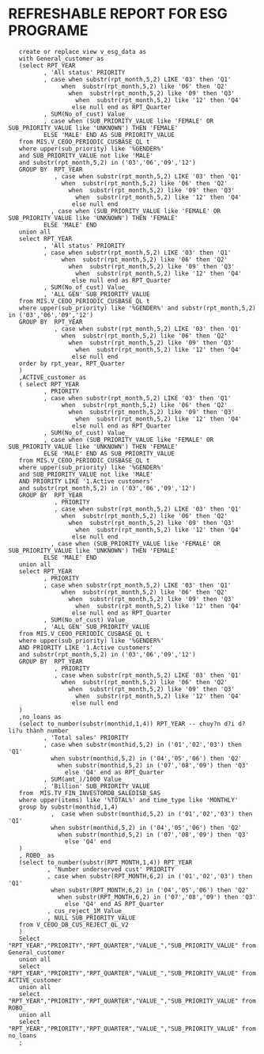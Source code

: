 # REFRESHABLE REPORT FOR ESG PROGRAME

       create or replace view v_esg_data as
       with General_customer as
       (select RPT_YEAR
              , 'All status' PRIORITY
              , case when substr(rpt_month,5,2) LIKE '03' then 'Q1'
                   when  substr(rpt_month,5,2) like '06' then 'Q2'
                     when  substr(rpt_month,5,2) like '09' then 'Q3'
                       when  substr(rpt_month,5,2) like '12' then 'Q4'
                      else null end as RPT_Quarter
              , SUM(No_of_cust) Value_
              , case when (SUB_PRIORITY_VALUE like 'FEMALE' OR SUB_PRIORITY_VALUE like 'UNKNOWN') THEN 'FEMALE'
              ELSE 'MALE' END AS SUB_PRIORITY_VALUE
       from MIS.V_CEOO_PERIODIC_CUSBASE_QL t
       where upper(sub_priority) like '%GENDER%'
       and SUB_PRIORITY_VALUE not like 'MALE'
       and substr(rpt_month,5,2) in ('03','06','09','12')
       GROUP BY  RPT_YEAR
                 , case when substr(rpt_month,5,2) LIKE '03' then 'Q1'
                   when  substr(rpt_month,5,2) like '06' then 'Q2'
                     when  substr(rpt_month,5,2) like '09' then 'Q3'
                       when  substr(rpt_month,5,2) like '12' then 'Q4'
                      else null end
                , case when (SUB_PRIORITY_VALUE like 'FEMALE' OR SUB_PRIORITY_VALUE like 'UNKNOWN') THEN 'FEMALE'
              ELSE 'MALE' END
       union all
       select RPT_YEAR
              , 'All status' PRIORITY
              , case when substr(rpt_month,5,2) LIKE '03' then 'Q1'
                   when  substr(rpt_month,5,2) like '06' then 'Q2'
                     when  substr(rpt_month,5,2) like '09' then 'Q3'
                       when  substr(rpt_month,5,2) like '12' then 'Q4'
                      else null end as RPT_Quarter
              , SUM(No_of_cust) Value_
              , 'ALL GEN' SUB_PRIORITY_VALUE
       from MIS.V_CEOO_PERIODIC_CUSBASE_QL t
       where upper(sub_priority) like '%GENDER%' and substr(rpt_month,5,2) in ('03','06','09','12')
       GROUP BY  RPT_YEAR
                 , case when substr(rpt_month,5,2) LIKE '03' then 'Q1'
                   when  substr(rpt_month,5,2) like '06' then 'Q2'
                     when  substr(rpt_month,5,2) like '09' then 'Q3'
                       when  substr(rpt_month,5,2) like '12' then 'Q4'
                      else null end
       order by rpt_year, RPT_Quarter
       )
       ,ACTIVE_customer as
       ( select RPT_YEAR
              , PRIORITY
              , case when substr(rpt_month,5,2) LIKE '03' then 'Q1'
                   when  substr(rpt_month,5,2) like '06' then 'Q2'
                     when  substr(rpt_month,5,2) like '09' then 'Q3'
                       when  substr(rpt_month,5,2) like '12' then 'Q4'
                      else null end as RPT_Quarter
              , SUM(No_of_cust) Value_
              , case when (SUB_PRIORITY_VALUE like 'FEMALE' OR SUB_PRIORITY_VALUE like 'UNKNOWN') THEN 'FEMALE'
              ELSE 'MALE' END AS SUB_PRIORITY_VALUE
       from MIS.V_CEOO_PERIODIC_CUSBASE_QL t
       where upper(sub_priority) like '%GENDER%'
       and SUB_PRIORITY_VALUE not like 'MALE'
       AND PRIORITY LIKE '1.Active customers'
       and substr(rpt_month,5,2) in ('03','06','09','12')
       GROUP BY  RPT_YEAR
                 , PRIORITY
                 , case when substr(rpt_month,5,2) LIKE '03' then 'Q1'
                   when  substr(rpt_month,5,2) like '06' then 'Q2'
                     when  substr(rpt_month,5,2) like '09' then 'Q3'
                       when  substr(rpt_month,5,2) like '12' then 'Q4'
                      else null end
                , case when (SUB_PRIORITY_VALUE like 'FEMALE' OR SUB_PRIORITY_VALUE like 'UNKNOWN') THEN 'FEMALE'
              ELSE 'MALE' END
       union all
       select RPT_YEAR
              , PRIORITY
              , case when substr(rpt_month,5,2) LIKE '03' then 'Q1'
                   when  substr(rpt_month,5,2) like '06' then 'Q2'
                     when  substr(rpt_month,5,2) like '09' then 'Q3'
                       when  substr(rpt_month,5,2) like '12' then 'Q4'
                      else null end as RPT_Quarter
              , SUM(No_of_cust) Value_
              , 'ALL GEN' SUB_PRIORITY_VALUE
       from MIS.V_CEOO_PERIODIC_CUSBASE_QL t
       where upper(sub_priority) like '%GENDER%'
       AND PRIORITY LIKE '1.Active customers'
       and substr(rpt_month,5,2) in ('03','06','09','12')
       GROUP BY  RPT_YEAR
                 , PRIORITY
                 , case when substr(rpt_month,5,2) LIKE '03' then 'Q1'
                   when  substr(rpt_month,5,2) like '06' then 'Q2'
                     when  substr(rpt_month,5,2) like '09' then 'Q3'
                       when  substr(rpt_month,5,2) like '12' then 'Q4'
                      else null end
       )
       ,no_loans as
       (select to_number(substr(monthid,1,4)) RPT_YEAR -- chuy?n d?i d? li?u thành number
              , 'Total sales' PRIORITY
              , case when substr(monthid,5,2) in ('01','02','03') then 'Q1'
                when substr(monthid,5,2) in ('04','05','06') then 'Q2'
                  when substr(monthid,5,2) in ('07','08','09') then 'Q3'
                    else 'Q4' end as RPT_Quarter
              , SUM(amt_)/1000 Value_
              , 'Billion' SUB_PRIORITY_VALUE
       from  MIS.TV_FIN_INVESTORDB_SALEDISB_SAS
       where upper(items) like '%TOTAL%' and time_type like 'MONTHLY'
       group by substr(monthid,1,4)
                ,  case when substr(monthid,5,2) in ('01','02','03') then 'Q1'
                when substr(monthid,5,2) in ('04','05','06') then 'Q2'
                  when substr(monthid,5,2) in ('07','08','09') then 'Q3'
                    else 'Q4' end
       )
       , ROBO_ as
       (select to_number(substr(RPT_MONTH,1,4)) RPT_YEAR
               , 'Number underserved cust' PRIORITY
               , case when substr(RPT_MONTH,6,2) in ('01','02','03') then 'Q1'
                when substr(RPT_MONTH,6,2) in ('04','05','06') then 'Q2'
                  when substr(RPT_MONTH,6,2) in ('07','08','09') then 'Q3'
                    else 'Q4' end AS RPT_Quarter
               , cus_reject_1M Value_
               , NULL SUB_PRIORITY_VALUE
       from V_CEOO_DB_CUS_REJECT_QL_V2
       )
       Select "RPT_YEAR","PRIORITY","RPT_QUARTER","VALUE_","SUB_PRIORITY_VALUE" from General_customer
       union all
       select "RPT_YEAR","PRIORITY","RPT_QUARTER","VALUE_","SUB_PRIORITY_VALUE" from ACTIVE_customer
       union all
       select "RPT_YEAR","PRIORITY","RPT_QUARTER","VALUE_","SUB_PRIORITY_VALUE" from ROBO_
       union all
       select "RPT_YEAR","PRIORITY","RPT_QUARTER","VALUE_","SUB_PRIORITY_VALUE" from no_loans
       ;
